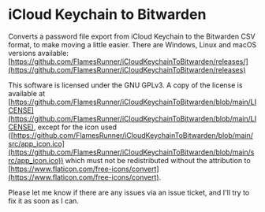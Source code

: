 # iCloud Keychain to Bitwarden

Converts a password file export from iCloud Keychain to the Bitwarden CSV format, to make moving a little easier.
There are Windows, Linux and macOS versions available: [https://github.com/FlamesRunner/iCloudKeychainToBitwarden/releases/](https://github.com/FlamesRunner/iCloudKeychainToBitwarden/releases)

This software is licensed under the GNU GPLv3. A copy of the license is available at [https://github.com/FlamesRunner/iCloudKeychainToBitwarden/blob/main/LICENSE](https://github.com/FlamesRunner/iCloudKeychainToBitwarden/blob/main/LICENSE), except for the icon used ([https://github.com/FlamesRunner/iCloudKeychainToBitwarden/blob/main/src/app_icon.ico](https://github.com/FlamesRunner/iCloudKeychainToBitwarden/blob/main/src/app_icon.ico)) which must not be redistributed without the attribution to [https://www.flaticon.com/free-icons/convert](https://www.flaticon.com/free-icons/convert).

Please let me know if there are any issues via an issue ticket, and I'll try to fix it as soon as I can.
